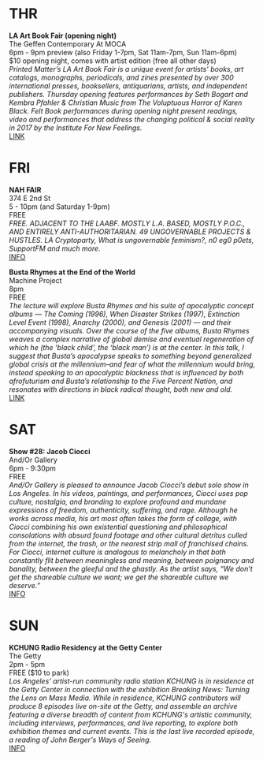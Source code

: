 # THR
**LA Art Book Fair (opening night)**  
The Geffen Contemporary At MOCA  
6pm - 9pm preview (also Friday 1-7pm, Sat 11am-7pm, Sun 11am-6pm)  
$10 opening night, comes with artist edition (free all other days)  
*Printed Matter’s LA Art Book Fair is a unique event for artists’ books, art catalogs, monographs, periodicals, and zines presented by over 300 international presses, booksellers, antiquarians, artists, and independent publishers. Thursday opening features performances by Seth Bogart and Kembra Pfahler & Christian Music from The Voluptuous Horror of Karen Black. Felt Book performances during opening night present readings, video and performances that address the changing political & social reality in 2017 by the Institute For New Feelings.*  
[LINK](http://laartbookfair.net/about/)  

# FRI
**NAH FAIR**  
374 E 2nd St  
5 - 10pm (and Saturday 1-9pm)  
FREE  
*FREE. ADJACENT TO THE LAABF.
MOSTLY L.A. BASED, MOSTLY P.O.C., AND ENTIRELY ANTI-AUTHORITARIAN. 49 UNGOVERNABLE PROJECTS & HUSTLES. LA Cryptoparty, What is ungovernable feminism?, n0 eg0 p0ets, SupportFM and much more.*  
[INFO](http://www.nah.world/)  

**Busta Rhymes at the End of the World**  
Machine Project  
8pm  
FREE  
*The lecture will explore Busta Rhymes and his suite of apocalyptic concept albums — The Coming (1996), When Disaster Strikes (1997), Extinction Level Event (1998), Anarchy (2000), and Genesis (2001) — and their accompanying visuals. Over the course of the five albums, Busta Rhymes weaves a complex narrative of global demise and eventual regeneration of which he (the ‘black child’, the ‘black man’) is at the center. In this talk, I suggest that Busta’s apocalypse speaks to something beyond generalized global crisis at the millennium–and fear of what the millennium would bring, instead speaking to an apocalyptic blackness that is influenced by both afrofuturism and Busta’s relationship to the Five Percent Nation, and resonates with directions in black radical thought, both new and old.*  
[LINK](http://machineproject.com/2017/events/busta-rhymes-at-the-end-of-the-world/)  

# SAT

**Show #28: Jacob Ciocci**  
And/Or Gallery  
6pm - 9:30pm  
FREE  
*And/Or Gallery is pleased to announce Jacob Ciocci’s debut solo show in Los Angeles. In his videos, paintings, and performances, Ciocci uses pop culture, nostalgia, and branding to explore profound and mundane expressions of freedom, authenticity, suffering, and rage. Although he works across media, his art most often takes the form of collage, with Ciocci combining his own existential questioning and philosophical consolations with absurd found footage and other cultural detritus culled from the internet, the trash, or the nearest strip mall of franchised chains. For Ciocci, internet culture is analogous to melancholy in that both constantly flit between meaningless and meaning, between poignancy and banality, between the gleeful and the ghastly. As the artist says, “We don’t get the shareable culture we want; we get the shareable culture we deserve.”*  
[INFO](http://www.andorgallery.com/press28.html)

# SUN
**KCHUNG Radio Residency at the Getty Center**  
The Getty  
2pm - 5pm  
FREE ($10 to park)  
*Los Angeles' artist-run community radio station KCHUNG is in residence at the Getty Center in connection with the exhibition Breaking News: Turning the Lens on Mass Media. While in residence, KCHUNG contributors will produce 8 episodes live on-site at the Getty, and assemble an archive featuring a diverse breadth of content from KCHUNG's artistic community, including interviews, performances, and live reporting, to explore both exhibition themes and current events. This is the last live recorded episode, a reading of John Berger's Ways of Seeing.*  
[INFO](http://www.getty.kchung.news/)  
